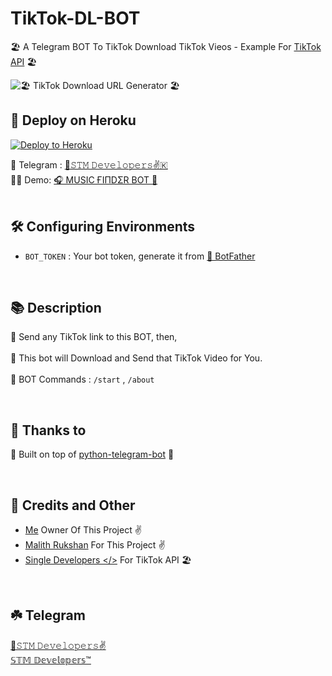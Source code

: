 # TikTok-DL-BOT

🏖  A Telegram BOT To TikTok Download TikTok Vieos - Example For [TikTok API](https://github.com/Single-Developers/API/blob/main/tiktok/Note.md) 🏖


![🏖 TikTok Download URL Generator 🏖](https://telegra.ph/file/8801b1ec6d4102366e81a.jpg)

## 🚀 Deploy on Heroku 

<p><a href="https://heroku.com/deploy?template=https://github.com/NidushaAmarasinghe/TikTok-Downloader-Bot"><img src="https://www.herokucdn.com/deploy/button.svg" alt="Deploy to Heroku"/></a></p>

🚧 Telegram : [👻𝚂𝚃𝙼 𝙳𝚎𝚟𝚎𝚕𝚘𝚙𝚎𝚛𝚜✌️🇰](https://t.me/SL_Developers)<br>
🙆‍♂️ Demo: [🎧 MUSIC ҒIΠDΣR BOT 🎵](https://t.me/The_Shazam_BOT)
<br>
<br>

## 🛠 Configuring Environments 
- `BOT_TOKEN` : Your bot token, generate it from [🤖 BotFather](https://t.me/BotFather)
<br>

## 📚 Description 

🔗 Send any TikTok link to this BOT, then,</br></br>
🚀 This bot will Download and Send that TikTok Video for You. </br></br>
🔑 BOT Commands : `/start` , `/about`

<br>

## 🤝 Thanks to 

🔌 Built on top of [python-telegram-bot](https://python-telegram-bot.org/) 🐍

<br>

## 🎯 Credits and Other
- [Me](https://github.com/NidushaAmarasinghe) Owner Of This Project ✌️
- [Malith Rukshan](https://github.com/Malith-Rukshan) For This Project ✌️
- [Single Developers </>](https://github.com/Single-Developers) For TikTok API 🏖

<br>

## ☘️ Telegram

[👻𝚂𝚃𝙼 𝙳𝚎𝚟𝚎𝚕𝚘𝚙𝚎𝚛𝚜✌️](https://t.me/STMDevelopers)<br>
[𝕊𝕋𝕄 𝔻𝕖𝕧𝕖𝕝𝕠𝕡𝕖𝕣𝕤™️](https://t.me/STM_Developers)
